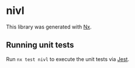 # nivl

This library was generated with [Nx](https://nx.dev).

## Running unit tests

Run `nx test nivl` to execute the unit tests via [Jest](https://jestjs.io).
